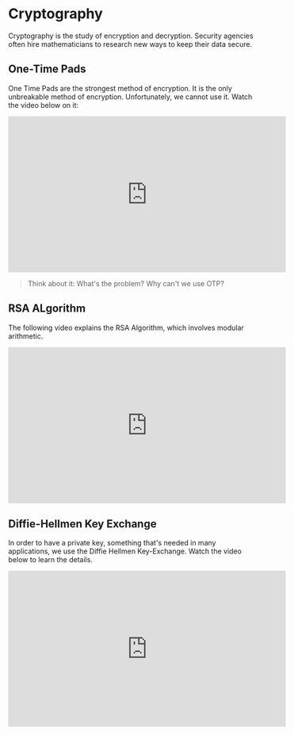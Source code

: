 # Cryptography

Cryptography is the study of encryption and decryption. Security agencies often hire mathematicians to research new ways to keep their data secure.

## One-Time Pads

One Time Pads are the strongest method of encryption. It is the only unbreakable method of encryption. Unfortunately, we cannot use it. Watch the video below on it:

<div class="embed"><iframe width="560" height="315" src="https://www.youtube.com/embed/FlIG3TvQCBQ?si=Rks-GX0qvT2MiOzv" title="YouTube video player" frameborder="0" allow="accelerometer; autoplay; clipboard-write; encrypted-media; gyroscope; picture-in-picture" allowfullscreen></iframe></div>

>Think about it: What's the problem? Why can't we use OTP?

## RSA ALgorithm

The following video explains the RSA Algorithm, which involves modular arithmetic.

<div class="embed"><iframe width="560" height="315" src="https://www.youtube.com/embed/BScMvVH6U4E?si=iHeaKApD5U_o8jXx" title="YouTube video player" frameborder="0" allow="accelerometer; autoplay; clipboard-write; encrypted-media; gyroscope; picture-in-picture" allowfullscreen></iframe></div>

## Diffie-Hellmen Key Exchange

In order to have a private key, something that's needed in many applications, we use the Diffie Hellmen Key-Exchange. Watch the video below to learn the details.

<div class="embed"><iframe width="560" height="315" src="https://www.youtube.com/embed/Yjrfm_oRO0w?si=m07zNFeg0i4rD13p" title="YouTube video player" frameborder="0" allow="accelerometer; autoplay; clipboard-write; encrypted-media; gyroscope; picture-in-picture" allowfullscreen></iframe></div>

